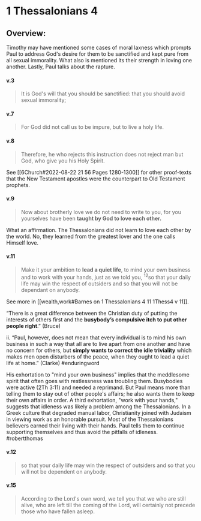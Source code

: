 # 1 Thessalonians 4

## Overview:
Timothy may have mentioned some cases of moral laxness which prompts Paul to address God's desire for them to be sanctified and kept pure from all sexual immorality. What also is mentioned its their strength in loving one another. Lastly, Paul talks about the rapture.


#### v.3
>It is God's will that you should be sanctified: that you should avoid sexual immorality;

#### v.7
>For God did not call us to be impure, but to live a holy life.

#### v.8
>Therefore, he who rejects this instruction does not reject man but God, who give you his Holy Spirit.

See [[6Church#2022-08-22 21 56 Pages 1280-1300]] for other proof-texts that the New Testament apostles were the counterpart to Old Testament prophets.

#### v.9
>Now about brotherly love we do not need to write to you, for you yourselves have been **taught by God to love each other.**

What an affirmation. The Thessalonians did not learn to love each other by the world. No, they learned from the greatest lover and the one calls Himself love.

#### v.11
>Make it your ambition to **lead a quiet life**, to mind your own business and to work with your hands, just as we told you, <sup>12</sup>so that your daily life may win the respect of outsiders and so that you will not be dependant on anybody.

See more in [[wealth,work#Barnes on 1 Thessalonians 4 11 1Thess4 v 11]].

“There is a great difference between the Christian duty of putting the interests of others first and the **busybody’s compulsive itch to put other people right**.” (Bruce)

ii. “Paul, however, does not mean that every individual is to mind his own business in such a way that all are to live apart from one another and have no concern for others, but **simply wants to correct the idle triviality** which makes men open disturbers of the peace, when they ought to lead a quiet life at home.” (Clarke)
#enduringword 

His exhortation to "mind your own business" implies that the meddlesome spirit that often goes with restlessness was troubling them. Busybodies were active (2Th 3:11) and needed a reprimand. But Paul means more than telling them to stay out of other people's affairs; he also wants them to keep their own affairs in order. A third exhortation, "work with your hands," suggests that idleness was likely a problem among the Thessalonians. In a Greek culture that degraded manual labor, Christianity joined with Judaism in viewing work as an honorable pursuit. Most of the Thessalonians believers earned their living with their hands. Paul tells them to continue supporting themselves and thus avoid the pitfalls of idleness.
#robertthomas 

#### v.12
>so that your daily life may win the respect of outsiders and so that you will not be dependent on anybody.

#### v.15
>According to the Lord's own word, we tell you that we who are still alive, who are left till the coming of the Lord, will certainly not precede those who have fallen asleep. 


